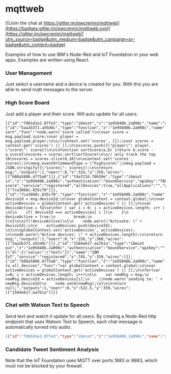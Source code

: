 # mqttweb

[![Join the chat at https://gitter.im/pwcremin/mqttweb](https://badges.gitter.im/pwcremin/mqttweb.svg)](https://gitter.im/pwcremin/mqttweb?utm_source=badge&utm_medium=badge&utm_campaign=pr-badge&utm_content=badge)

Examples of how to use IBM's Node-Red and IoT Foundation in your web apps.  Examples are written using React.

### User Management 
Just select a username and a device is created for you.  With this you are able to send mqtt messages to the server.

### High Score Board
Just add a player and their score.  Will auto update for all users.

```
[{"id":"f801d1e2.07fe3","type":"ibmiot","z":"1e95840b.2a098c","name":"a2g6k39sl6r5"},{"id":"5aa2b371.a55d4c","type":"function","z":"1e95840b.2a098c","name":"score sort","func":"node.warn('score called')\n\nvar score = msg.payload.score;\nvar player = msg.payload.player;\n\n//context.set('scores', []);\nvar scores = context.get('scores') || [];\n\nscores.push({\"player\": player, \"score\": score})\n\n\nfunction sortScore(a,b) {return b.score - a.score}\nscores = scores.sort(sortScore)\n\n// only track the top 10\nscores = scores.slice(0,10)\n\ncontext.set('scores', scores);\n\nmsg.eventOrCommandType = \"highscore\";\nmsg.payload = JSON.stringify({\"scores\": scores});\n\nreturn msg;","outputs":1,"noerr":0,"x":324,"y":359,"wires":[["b88a5806.4775a8"]]},{"id":"f4af216.f0b50e","type":"ibmiot in","z":"1e95840b.2a098c","authentication":"boundService","apiKey":"f801d1e2.07fe3","inputType":"evt","deviceId":"web1","applicationId":"","deviceType":"+","eventType":"score","commandType":"","format":"json","name":"add score","service":"registered","allDevices":true,"allApplications":"","allDeviceTypes":true,"allEvents":false,"allCommands":"","allFormats":false,"x":70,"y":305,"wires":[["7ca3868c.835c78"]]},{"id":"7ca3868c.835c78","type":"function","z":"1e95840b.2a098c","name":"activate","func":"var deviceId = msg.deviceId;\n\nvar globalContext = context.global;\n\nvar activeDevices = globalContext.get('activeDevices') || [];\n\nvar deviceActive = false\nfor ( var i = 0; i < activeDevices.length; i++ ) \n{\n    if( deviceId === activeDevices[ i ])\n    {\n        deviceActive = true;\n        break;\n    }\n}\n\nif(!deviceActive)\n{\n    node.warn(\"Activate: \" + deviceId);\n\n    activeDevices.push(deviceId);   \n}\n\nglobalContext.set('activeDevices', activeDevices);    \n\nnode.warn(\"Active devices: \" + activeDevices.length);\n\nreturn msg;","outputs":1,"noerr":0,"x":156,"y":360,"wires":[["5aa2b371.a55d4c"]]},{"id":"1584e617.ea7b1a","type":"ibmiot out","z":"1e95840b.2a098c","authentication":"boundService","apiKey":"","outputType":"cmd","deviceId":"web1","deviceType":"tanks","eventCommandType":"highscore","format":"json","data":"{\"d\":{\"value\":\"text\"}}","name":"IBM IoT","service":"registered","x":745,"y":359,"wires":[]},{"id":"b88a5806.4775a8","type":"function","z":"1e95840b.2a098c","name":"send to all devices","func":"var globalContext = context.global;\n\nvar activeDevices = globalContext.get('activeDevices') || [];\n\nfor(var i=0; i < activeDevices.length; i++)\n{\n    var newMsg = msg;\n    newMsg.deviceId = activeDevices[i];\n    //node.warn('sending to: ' + newMsg.deviceId)\n    node.send(newMsg);\n}\n\nreturn null;","outputs":1,"noerr":0,"x":522.5,"y":359,"wires":[["1584e617.ea7b1a"]]}]
```
### Chat with Watson Text to Speech
Send text and watch it update for all users.  By creating a Node-Red http endpoint that uses Watson Text to Speech, each chat message is automatically turned into audio.

```json
[{"id":"f801d1e2.07fe3","type":"ibmiot","z":"1e95840b.2a098c","name":"a2g6k39sl6r5"},{"id":"54975308.ab68ac","type":"ibmiot out","z":"1e95840b.2a098c","authentication":"boundService","apiKey":"","outputType":"cmd","deviceId":"web1","deviceType":"tanks","eventCommandType":"highscore","format":"json","data":"{\"d\":{\"value\":\"text\"}}","name":"IBM IoT","service":"registered","x":679,"y":259,"wires":[]},{"id":"ac0cd712.53f328","type":"ibmiot in","z":"1e95840b.2a098c","authentication":"boundService","apiKey":"f801d1e2.07fe3","inputType":"evt","deviceId":"web1","applicationId":"","deviceType":"+","eventType":"chat","commandType":"","format":"json","name":"chat","service":"registered","allDevices":true,"allApplications":"","allDeviceTypes":true,"allEvents":false,"allCommands":"","allFormats":false,"x":69,"y":151,"wires":[["24c9367e.db36ca"]]},{"id":"24c9367e.db36ca","type":"function","z":"1e95840b.2a098c","name":"activate","func":"var deviceId = msg.deviceId;\n\nvar globalContext = context.global;\n\nvar activeDevices = globalContext.get('activeDevices') || [];\n\nvar deviceActive = false\nfor ( var i = 0; i < activeDevices.length; i++ ) \n{\n    if( deviceId === activeDevices[ i ])\n    {\n        deviceActive = true;\n        break;\n    }\n}\n\nif(!deviceActive)\n{\n    node.warn(\"Activate: \" + deviceId);\n\n    activeDevices.push(deviceId);   \n}\n\nglobalContext.set('activeDevices', activeDevices);    \n\nnode.warn(\"Active devices: \" + activeDevices.length);\n\nreturn msg;","outputs":1,"noerr":0,"x":151,"y":206,"wires":[["ff9695a7.006968"]]},{"id":"d48fe199.2b702","type":"function","z":"1e95840b.2a098c","name":"send to all devices","func":"var globalContext = context.global;\n\nvar activeDevices = globalContext.get('activeDevices') || [];\n\nfor(var i=0; i < activeDevices.length; i++)\n{\n    var newMsg = msg;\n    newMsg.deviceId = activeDevices[i];\n    //node.warn('sending to: ' + newMsg.deviceId)\n    node.send(newMsg);\n}\n\nreturn null;","outputs":1,"noerr":0,"x":502.5,"y":256,"wires":[["54975308.ab68ac"]]},{"id":"ff9695a7.006968","type":"function","z":"1e95840b.2a098c","name":"create chat message","func":"\nvar text = msg.payload.text;\nvar id = msg.deviceId;\n\nnode.warn('new chat message: ' + text)\n\nmsg.payload = JSON.stringify({\"id\": id, \"text\": text });\nmsg.eventOrCommandType = 'chat';\n\nreturn msg;","outputs":1,"noerr":0,"x":272.5,"y":256,"wires":[["d48fe199.2b702"]]}]
```

### Candidate Tweet Sentiment Analysis

Note that the IoT Foundation uses MQTT over ports 1883 or 8883, which must not be blocked by your firewall.

